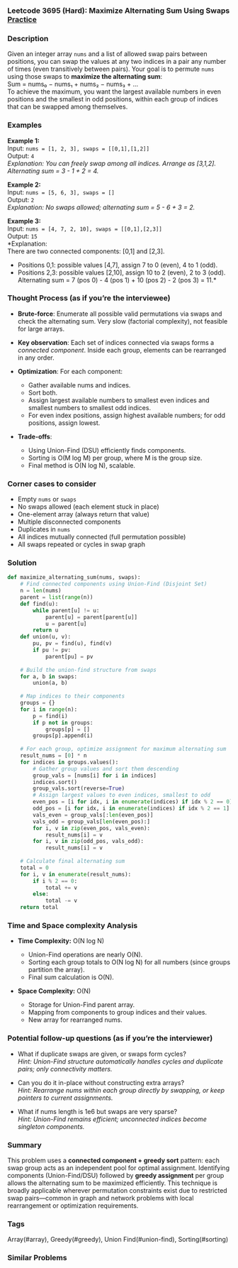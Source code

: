 ### Leetcode 3695 (Hard): Maximize Alternating Sum Using Swaps [Practice](https://leetcode.com/problems/maximize-alternating-sum-using-swaps)

### Description  
Given an integer array `nums` and a list of allowed swap pairs between positions, you can swap the values at any two indices in a pair any number of times (even transitively between pairs). Your goal is to permute `nums` using those swaps to **maximize the alternating sum**:  
Sum = nums₀ − nums₁ + nums₂ − nums₃ + ...  
To achieve the maximum, you want the largest available numbers in even positions and the smallest in odd positions, within each group of indices that can be swapped among themselves.

### Examples  

**Example 1:**  
Input: `nums = [1, 2, 3], swaps = [[0,1],[1,2]]`  
Output: `4`  
*Explanation: You can freely swap among all indices. Arrange as [3,1,2]. Alternating sum = 3 - 1 + 2 = 4.*

**Example 2:**  
Input: `nums = [5, 6, 3], swaps = []`  
Output: `2`  
*Explanation: No swaps allowed; alternating sum = 5 - 6 + 3 = 2.*

**Example 3:**  
Input: `nums = [4, 7, 2, 10], swaps = [[0,1],[2,3]]`  
Output: `15`  
*Explanation:  
There are two connected components: [0,1] and [2,3].  
- Positions 0,1: possible values [4,7], assign 7 to 0 (even), 4 to 1 (odd).
- Positions 2,3: possible values [2,10], assign 10 to 2 (even), 2 to 3 (odd).  
Alternating sum = 7 (pos 0) - 4 (pos 1) + 10 (pos 2) - 2 (pos 3) = 11.*

### Thought Process (as if you’re the interviewee)  
- **Brute-force**: Enumerate all possible valid permutations via swaps and check the alternating sum. Very slow (factorial complexity), not feasible for large arrays.
  
- **Key observation**: Each set of indices connected via swaps forms a *connected component*. Inside each group, elements can be rearranged in any order.

- **Optimization**: For each component:  
  - Gather available nums and indices.
  - Sort both.  
  - Assign largest available numbers to smallest even indices and smallest numbers to smallest odd indices.
  - For even index positions, assign highest available numbers; for odd positions, assign lowest.

- **Trade-offs**:  
  - Using Union-Find (DSU) efficiently finds components.
  - Sorting is O(M log M) per group, where M is the group size.
  - Final method is O(N log N), scalable.

### Corner cases to consider  
- Empty `nums` or `swaps`
- No swaps allowed (each element stuck in place)
- One-element array (always return that value)
- Multiple disconnected components
- Duplicates in `nums`
- All indices mutually connected (full permutation possible)
- All swaps repeated or cycles in swap graph

### Solution

```python
def maximize_alternating_sum(nums, swaps):
    # Find connected components using Union-Find (Disjoint Set)
    n = len(nums)
    parent = list(range(n))
    def find(u):
        while parent[u] != u:
            parent[u] = parent[parent[u]]
            u = parent[u]
        return u
    def union(u, v):
        pu, pv = find(u), find(v)
        if pu != pv:
            parent[pu] = pv
    
    # Build the union-find structure from swaps
    for a, b in swaps:
        union(a, b)
    
    # Map indices to their components
    groups = {}
    for i in range(n):
        p = find(i)
        if p not in groups:
            groups[p] = []
        groups[p].append(i)
    
    # For each group, optimize assignment for maximum alternating sum
    result_nums = [0] * n
    for indices in groups.values():
        # Gather group values and sort them descending
        group_vals = [nums[i] for i in indices]
        indices.sort()
        group_vals.sort(reverse=True)
        # Assign largest values to even indices, smallest to odd
        even_pos = [i for idx, i in enumerate(indices) if idx % 2 == 0]
        odd_pos = [i for idx, i in enumerate(indices) if idx % 2 == 1]
        vals_even = group_vals[:len(even_pos)]
        vals_odd = group_vals[len(even_pos):]
        for i, v in zip(even_pos, vals_even):
            result_nums[i] = v
        for i, v in zip(odd_pos, vals_odd):
            result_nums[i] = v
    
    # Calculate final alternating sum
    total = 0
    for i, v in enumerate(result_nums):
        if i % 2 == 0:
            total += v
        else:
            total -= v
    return total
```

### Time and Space complexity Analysis  

- **Time Complexity:** O(N log N)  
  - Union-Find operations are nearly O(N).
  - Sorting each group totals to O(N log N) for all numbers (since groups partition the array).
  - Final sum calculation is O(N).

- **Space Complexity:** O(N)  
  - Storage for Union-Find parent array.
  - Mapping from components to group indices and their values.
  - New array for rearranged nums.

### Potential follow-up questions (as if you’re the interviewer)  

- What if duplicate swaps are given, or swaps form cycles?  
  *Hint: Union-Find structure automatically handles cycles and duplicate pairs; only connectivity matters.*

- Can you do it in-place without constructing extra arrays?  
  *Hint: Rearrange nums within each group directly by swapping, or keep pointers to current assignments.*

- What if nums length is 1e6 but swaps are very sparse?  
  *Hint: Union-Find remains efficient; unconnected indices become singleton components.*

### Summary
This problem uses a **connected component + greedy sort** pattern: each swap group acts as an independent pool for optimal assignment. Identifying components (Union-Find/DSU) followed by **greedy assignment** per group allows the alternating sum to be maximized efficiently. This technique is broadly applicable wherever permutation constraints exist due to restricted swap pairs—common in graph and network problems with local rearrangement or optimization requirements.

### Tags
Array(#array), Greedy(#greedy), Union Find(#union-find), Sorting(#sorting)

### Similar Problems

